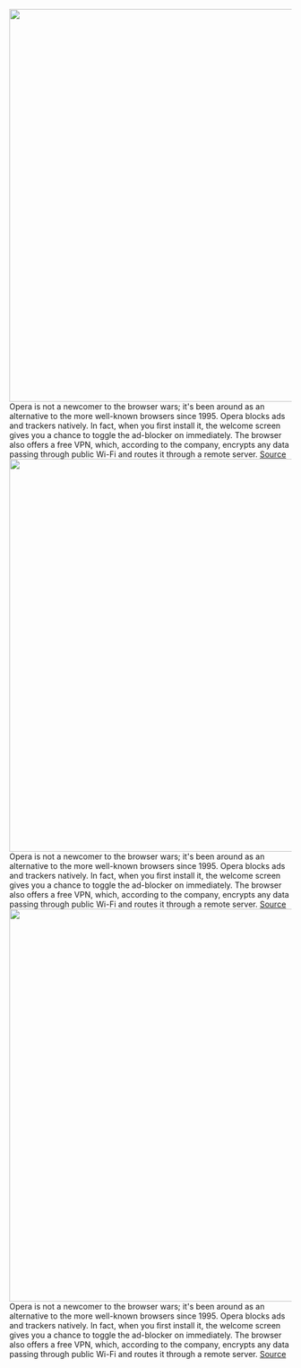 <img src='https://cdn.vox-cdn.com/thumbor/ZpZEssU-jemWnZ5o_RykVRkOA8A=/0x0:2040x1360/1200x800/filters:focal(857x517:1183x843)/cdn.vox-cdn.com/uploads/chorus_image/image/66343952/acastro_200207_3900_Opera_0001.0.0.jpg' width='700px' /><br/>
Opera is not a newcomer to the browser wars; it's been around as an alternative to the more well-known browsers since 1995. Opera blocks ads and trackers natively. In fact, when you first install it, the welcome screen gives you a chance to toggle the ad-blocker on immediately. The browser also offers a free VPN, which, according to the company, encrypts any data passing through public Wi-Fi and routes it through a remote server.
<a href='https://www.theverge.com/2020/2/20/21136772/opera-privacy-tools-private-network-browser-settings-security'> Source <a/><img src='https://cdn.vox-cdn.com/thumbor/ZpZEssU-jemWnZ5o_RykVRkOA8A=/0x0:2040x1360/1200x800/filters:focal(857x517:1183x843)/cdn.vox-cdn.com/uploads/chorus_image/image/66343952/acastro_200207_3900_Opera_0001.0.0.jpg' width='700px' /><br/>
Opera is not a newcomer to the browser wars; it's been around as an alternative to the more well-known browsers since 1995. Opera blocks ads and trackers natively. In fact, when you first install it, the welcome screen gives you a chance to toggle the ad-blocker on immediately. The browser also offers a free VPN, which, according to the company, encrypts any data passing through public Wi-Fi and routes it through a remote server.
<a href='https://www.theverge.com/2020/2/20/21136772/opera-privacy-tools-private-network-browser-settings-security'> Source <a/><img src='https://cdn.vox-cdn.com/thumbor/ZpZEssU-jemWnZ5o_RykVRkOA8A=/0x0:2040x1360/1200x800/filters:focal(857x517:1183x843)/cdn.vox-cdn.com/uploads/chorus_image/image/66343952/acastro_200207_3900_Opera_0001.0.0.jpg' width='700px' /><br/>
Opera is not a newcomer to the browser wars; it's been around as an alternative to the more well-known browsers since 1995. Opera blocks ads and trackers natively. In fact, when you first install it, the welcome screen gives you a chance to toggle the ad-blocker on immediately. The browser also offers a free VPN, which, according to the company, encrypts any data passing through public Wi-Fi and routes it through a remote server.
<a href='https://www.theverge.com/2020/2/20/21136772/opera-privacy-tools-private-network-browser-settings-security'> Source <a/>